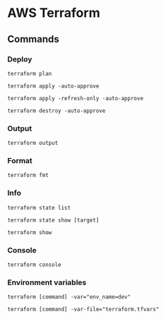 # AWS Terraform

## Commands

### Deploy
```
terraform plan
```

```
terraform apply -auto-approve
```

```
terraform apply -refresh-only -auto-approve
```

```
terraform destroy -auto-approve
```

### Output
```
terraform output
```

### Format
```
terraform fmt
```

### Info
```
terraform state list
```

```
terraform state show [target]
```

```
terraform show
```

### Console
```
terraform console
```

### Environment variables
```
terraform [command] -var="env_name=dev"
```
```
terraform [command] -var-file="terraform.tfvars"
```
